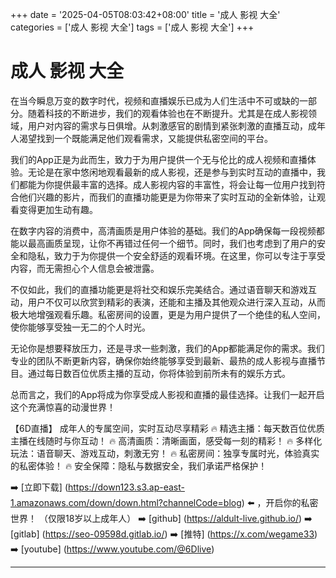 +++
date = '2025-04-05T08:03:42+08:00'
title = '成人 影视 大全'
categories = ['成人 影视 大全']
tags = ['成人 影视 大全']
+++

# 成人 影视 大全

在当今瞬息万变的数字时代，视频和直播娱乐已成为人们生活中不可或缺的一部分。随着科技的不断进步，我们的观看体验也在不断提升。尤其是在成人影视领域，用户对内容的需求与日俱增。从刺激感官的剧情到紧张刺激的直播互动，成年人渴望找到一个既能满足他们观看需求，又能提供私密空间的平台。

我们的App正是为此而生，致力于为用户提供一个无与伦比的成人视频和直播体验。无论是在家中悠闲地观看最新的成人影视，还是参与到实时互动的直播中，我们都能为你提供最丰富的选择。成人影视内容的丰富性，将会让每一位用户找到符合他们兴趣的影片，而我们的直播功能更是为你带来了实时互动的全新体验，让观看变得更加生动有趣。

在数字内容的消费中，高清画质是用户体验的基础。我们的App确保每一段视频都能以最高画质呈现，让你不再错过任何一个细节。同时，我们也考虑到了用户的安全和隐私，致力于为你提供一个安全舒适的观看环境。在这里，你可以专注于享受内容，而无需担心个人信息会被泄露。

不仅如此，我们的直播功能更是将社交和娱乐完美结合。通过语音聊天和游戏互动，用户不仅可以欣赏到精彩的表演，还能和主播及其他观众进行深入互动，从而极大地增强观看乐趣。私密房间的设置，更是为用户提供了一个绝佳的私人空间，使你能够享受独一无二的个人时光。

无论你是想要释放压力，还是寻求一些刺激，我们的App都能满足你的需求。我们专业的团队不断更新内容，确保你始终能够享受到最新、最热的成人影视与直播节目。通过每日数百位优质主播的互动，你将体验到前所未有的娱乐方式。

总而言之，我们的App将成为你享受成人影视和直播的最佳选择。让我们一起开启这个充满惊喜的动漫世界！

【6D直播】
成年人的专属空间，实时互动尽享精彩
🔥 精选主播：每天数百位优质主播在线随时与你互动！
🔥 高清画质：清晰画面，感受每一刻的精彩！
🔥 多样化玩法：语音聊天、游戏互动，刺激无穷！
🔥 私密房间：独享专属时光，体验真实的私密体验！
🔥 安全保障：隐私与数据安全，我们承诺严格保护！

➡️ [立即下载] (https://down123.s3.ap-east-1.amazonaws.com/down/down.html?channelCode=blog) ⬅️ ，开启你的私密世界！
（仅限18岁以上成年人）
➡️ [github] (https://aldult-live.github.io/)
➡️ [gitlab] (https://seo-09598d.gitlab.io/)
➡️ [推特] (https://x.com/wegame33)
➡️ [youtube] (https://www.youtube.com/@6Dlive)

---
